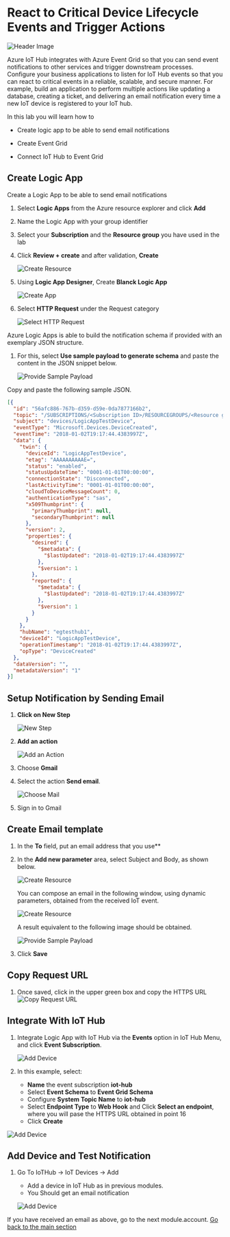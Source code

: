 # React to Critical Device Lifecycle Events and Trigger Actions

![Header Image](../images/notification_eventgrid.jpg)

Azure IoT Hub integrates with Azure Event Grid so that you can send event notifications to other services and trigger downstream processes. Configure your business applications to listen for IoT Hub events so that you can react to critical events in a reliable, scalable, and secure manner. For example, build an application to perform multiple actions like updating a database, creating a ticket, and delivering an email notification every time a new IoT device is registered to your IoT hub.

In this lab you will learn how to

* Create logic app to be able to send email notifications

* Create Event Grid

* Connect IoT Hub to Event Grid

## Create Logic App

Create a Logic App to be able to send email notifications

1. Select **Logic Apps** from the Azure resource explorer and click **Add**
1. Name the Logic App with your group identifier
1. Select your **Subscription** and the **Resource group** you have used in the lab
1. Click **Review + create** and after validation, **Create**

    ![Create Resource](../images/email-1.PNG)

1. Using **Logic App Designer**, Create **Blanck Logic App**

    ![Create App](../images/notification_03_Logic_App_designer.png)

1. Select **HTTP Request** under the Request category

    ![Select HTTP Request](../images/notification_04_Http_Request.png)

Azure Logic Apps is able to build the notification schema if provided with an exemplary JSON structure. 

1. For this, select **Use sample payload to generate schema** and paste the content in the JSON snippet below.

    ![Provide Sample Payload](../images/notification_05_Sample_Payload.png)

Copy and paste the following sample JSON.

```json
[{
  "id": "56afc886-767b-d359-d59e-0da7877166b2",
  "topic": "/SUBSCRIPTIONS/<Subscription ID>/RESOURCEGROUPS/<Resource group name>/PROVIDERS/MICROSOFT.DEVICES/IOTHUBS/<IoT hub name>",
  "subject": "devices/LogicAppTestDevice",
  "eventType": "Microsoft.Devices.DeviceCreated",
  "eventTime": "2018-01-02T19:17:44.4383997Z",
  "data": {
    "twin": {
      "deviceId": "LogicAppTestDevice",
      "etag": "AAAAAAAAAAE=",
      "status": "enabled",
      "statusUpdateTime": "0001-01-01T00:00:00",
      "connectionState": "Disconnected",
      "lastActivityTime": "0001-01-01T00:00:00",
      "cloudToDeviceMessageCount": 0,
      "authenticationType": "sas",
      "x509Thumbprint": {
        "primaryThumbprint": null,
        "secondaryThumbprint": null
      },
      "version": 2,
      "properties": {
        "desired": {
          "$metadata": {
            "$lastUpdated": "2018-01-02T19:17:44.4383997Z"
          },
          "$version": 1
        },
        "reported": {
          "$metadata": {
            "$lastUpdated": "2018-01-02T19:17:44.4383997Z"
          },
          "$version": 1
        }
      }
    },
    "hubName": "egtesthub1",
    "deviceId": "LogicAppTestDevice",
    "operationTimestamp": "2018-01-02T19:17:44.4383997Z",
    "opType": "DeviceCreated"
  },
  "dataVersion": "",
  "metadataVersion": "1"
}]
```

## Setup Notification by Sending Email

1. **Click on New Step**

    ![New Step](../images/notification_06_New_Step.png)

1. **Add an action**

    ![Add an Action](../images/notification_07_Add_new_Action.png)

1. Choose **Gmail**
1. Select the action **Send email**.

    ![Choose Mail](../images/notification_08_Choose_Mail.png)

1. Sign in to Gmail

## Create Email template

1. In the **To** field, put an email address that you use**
1. In the **Add new parameter** area, select Subject and Body, as shown below.

    ![Create Resource](../images/email-5.PNG)

    You can compose an email in the following window, using dynamic parameters, obtained from the received IoT event.

    ![Create Resource](../images/email-6.PNG)

    A result equivalent to the following image should be obtained.

    ![Provide Sample Payload](../images/email-7.PNG)

1. Click **Save**

## Copy Request URL

1. Once saved, click in the upper green box and copy the HTTPS URL
    ![Copy Request URL](../images/notification_12_eventurl.png)

## Integrate With IoT Hub

1. Integrate Logic App with IoT Hub via the **Events** option in IoT Hub Menu, and click **Event Subscription**.

    ![Add Device](../images/eventhub-21.PNG)

1. In this example, select:
    * **Name** the event subscription **iot-hub**
    * Select **Event Schema** to **Event Grid Schema**
    * Configure **System Topic Name** to **iot-hub**
    * Select **Endpoint Type** to **Web Hook** and Click **Select an endpoint**, where you will pase the HTTPS URL obtained in point 16
    * Click **Create**

![Add Device](../images/eventhub-10.PNG)

## Add Device and Test Notification

1. Go To IoTHub -> IoT Devices -> Add
    * Add a device in IoT Hub as in previous modules.
    * You Should get an email notification

    ![Add Device](../images/eventhub-11.PNG)

If you have received an email as above, go to the next module.account.
[Go back to the main section](../README.md )
